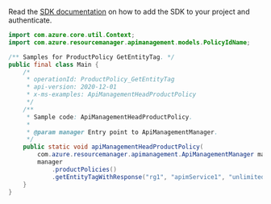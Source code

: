 Read the [SDK documentation](https://github.com/Azure/azure-sdk-for-java/blob/azure-resourcemanager-apimanagement_1.0.0-beta.2/sdk/apimanagement/azure-resourcemanager-apimanagement/README.md) on how to add the SDK to your project and authenticate.

```java
import com.azure.core.util.Context;
import com.azure.resourcemanager.apimanagement.models.PolicyIdName;

/** Samples for ProductPolicy GetEntityTag. */
public final class Main {
    /*
     * operationId: ProductPolicy_GetEntityTag
     * api-version: 2020-12-01
     * x-ms-examples: ApiManagementHeadProductPolicy
     */
    /**
     * Sample code: ApiManagementHeadProductPolicy.
     *
     * @param manager Entry point to ApiManagementManager.
     */
    public static void apiManagementHeadProductPolicy(
        com.azure.resourcemanager.apimanagement.ApiManagementManager manager) {
        manager
            .productPolicies()
            .getEntityTagWithResponse("rg1", "apimService1", "unlimited", PolicyIdName.POLICY, Context.NONE);
    }
}
```
